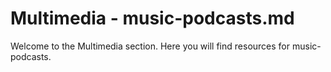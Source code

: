 # Multimedia - music-podcasts.md
Welcome to the Multimedia section. Here you will find resources for music-podcasts.

